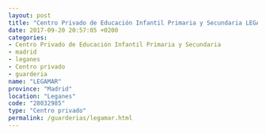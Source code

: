 ```yaml
---
layout: post
title: "Centro Privado de Educación Infantil Primaria y Secundaria LEGAMAR"
date: 2017-09-20 20:57:05 +0200
categories:
- Centro Privado de Educación Infantil Primaria y Secundaria
- madrid
- leganes
- Centro privado
- guarderia
name: "LEGAMAR"
province: "Madrid"
location: "Leganes"
code: "28032985"
type: "Centro privado"
permalink: /guarderias/legamar.html
---
```

